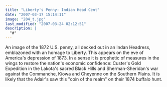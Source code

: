 ```yaml
---
title: "Liberty's Penny: Indian Head Cent"
date: "2007-03-17 15:14:11"
image: "204_t.jpg"
last_modified: "2007-03-24 02:12:51"
description: |
  "#"
---
```


An image of the 1872 U.S. penny, all decked out in an Indan Headress, emblazoned with an homage to Liberty. This appears on the eve of America's depression of 1873. In a sense it is prophetic of measures in the wings to restore the nation's economic confidence: Custer's Gold Expedition in the Lakota's sacred Black Hills and Sherman-Sheridan's war against the Commanche, Kiowa and Cheyenne on the Southern Plains. It is likely that the Adair's saw this "coin of the realm" on their 1874 buffalo hunt.
